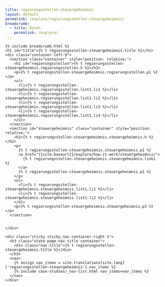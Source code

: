 ```yaml
---
title: regierungsstellen-steuergeheimnis
layout: default
permalink: /explore/regierungsstellen-steuergeheimnis/
breadcrumb:
  - title: Daten
    permalink: /explore/
---
```


<main class="container-page-wrapper layout-state-pages">
  <section class="container" style="position: relative;">

    {% include breadcrumb.html %}
    <h1 id="title">{% t regierungsstellen-steuergeheimnis.title %}</h1>
    <div class="container-left-9">
      <section class="container" style="position: relative;">
        <h2 id="regierungsstellen">{% t regierungsstellen-steuergeheimnis.regierungsstellen.h %}</h2>
        <p>{% t regierungsstellen-steuergeheimnis.regierungsstellen.p1 %}</p>
        <ul>
          <li>{% t regierungsstellen-steuergeheimnis.regierungsstellen.list1.li1 %}</li>
          <li>{% t regierungsstellen-steuergeheimnis.regierungsstellen.list1.li2 %}</li>
          <li>{% t regierungsstellen-steuergeheimnis.regierungsstellen.list1.li3 %}</li>
          <li>{% t regierungsstellen-steuergeheimnis.regierungsstellen.list1.li4 %}</li>
        </ul>
      </section>
      <section id="steuergeheimnis" class="container" style="position: relative;">
        <h2>{% t regierungsstellen-steuergeheimnis.steuergeheimnis.h %}</h2>
        <p>
          {% t regierungsstellen-steuergeheimnis.steuergeheimnis.p1 %}
          <a href="{{site.baseurl}}/explore/how-it-work/steuergeheimnis/">
            {% t regierungsstellen-steuergeheimnis.steuergeheimnis.link1 %}
          </a>
          {% t regierungsstellen-steuergeheimnis.steuergeheimnis.p1 %}
        </p>
        <ol>
          <li>{% t regierungsstellen-steuergeheimnis.steuergeheimnis.list1.li1 %}</li>
          <li>{% t regierungsstellen-steuergeheimnis.steuergeheimnis.list1.li2 %}</li>
        </ol>
        <p>{% t regierungsstellen-steuergeheimnis.steuergeheimnis.p3 %}</p>
      </section>


    </div>

    <div class="sticky sticky_nav container-right-3">
      <h3 class="state-page-nav-title container">
        <div class="nav-title">{% t regierungsstellen-steuergeheimnis.title %}</div>
      </h3>
      <nav>
        {% assign nav_items = site.translations[site.lang]['regierungsstellen-steuergeheimnis'].nav_items %}
        {% include case-studies/_nav-list.html nav_items=nav_items %}
      </nav>
    </div>
  </section>
</main>

<script src="https://ajax.googleapis.com/ajax/libs/jquery/1.12.4/jquery.min.js"></script>
<script type="text/javascript" src="//cdn.jsdelivr.net/jquery.slick/1.6.0/slick.min.js"></script>
<script type="text/javascript" src="{{ site.baseurl_root }}/js/lib/static.min.js" charset="utf-8"></script>
<script type="text/javascript" src="https://cdnjs.cloudflare.com/ajax/libs/jqPlot/1.0.8/jquery.jqplot.min.js"></script>
<link rel="stylesheet" type="text/css" href="https://cdnjs.cloudflare.com/ajax/libs/jqPlot/1.0.8/jquery.jqplot.min.css"/>
<script type="text/javascript" src="https://cdnjs.cloudflare.com/ajax/libs/jqPlot/1.0.8/plugins/jqplot.barRenderer.min.js"></script>
<script type="text/javascript" src="https://cdnjs.cloudflare.com/ajax/libs/jqPlot/1.0.8/plugins/jqplot.pieRenderer.min.js"></script>
<script type="text/javascript" src="https://cdnjs.cloudflare.com/ajax/libs/jqPlot/1.0.8/plugins/jqplot.categoryAxisRenderer.min.js"></script>
<script type="text/javascript" src="https://cdnjs.cloudflare.com/ajax/libs/jqPlot/1.0.8/plugins/jqplot.pointLabels.min.js"></script>

<script type="text/javascript" src="{{ site.baseurl_root }}/js/pages/barGraph.js" charset="utf-8"></script>
<script type="text/javascript" src="{{ site.baseurl_root }}/js/lib/explore.min.js" charset="utf-8"></script>
